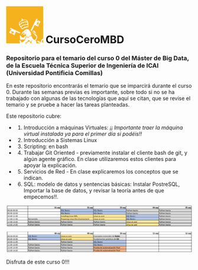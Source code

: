# <img src="./images/logo.png" width="100"> CursoCeroMBD

### Repositorio para el temario del curso 0 del Máster de Big Data, de la Escuela Técnica Superior de Ingeniería de ICAI (Universidad Pontificia Comillas)
En este repositorio encontrarás el temario que se imparcirá durante el curso 0. Durante las semanas previas es importante, sobre todo si no se ha trabajado con algunas de las tecnologías que aquí se citan, que se revise el temario y se pruebe a hacer las tareas planteadas.

Este repositorio cubre:
- 01. Introducción a máquinas Virtuales: *¡¡ Importante traer la máquina virtual instalada ya para el primer día si podéis!!*
- 02. Introducción a Sistemas Linux
- 03. Scripting: en bash
- 04. Trabajar Git Oriented - previamente instalar el cliente bash de git, y algún agente gráfico. En clase utilizaremos estos clientes para apoyar la explicación.
- 05. Servicios de Red - En clase explicaremos los conceptos que se indican.
- 06. SQL: modelo de datos y sentencias básicas: Instalar PostreSQL, Importar la base de datos, y revisar la teoría antes de que empecemos!!.

<img src="./images/planificacion.png">

Disfruta de este curso 0!!! 


